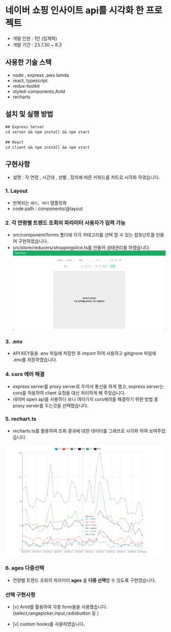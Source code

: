 # 네이버 쇼핑 인사이트 api를 시각화 한 프로젝트

- 개발 인원 : 1인 (임재혁)
- 개발 기간 : 23.7.30 ~ 8.3

## 사용한 기술 스택

- node , express ,aws lamda
- react, typescript
- redux-toolkit
- styled-components,Antd
- recharts

## 설치 및 실행 방법

```
## Express Server
cd server && npm install && npm start

## React
cd client && npm install && npm start
```

## 구현사항

- 설명 : 각 연령 , 시간대 , 성별 , 장치에 따른 키워드를 차트로 시각화 하였습니다.

### 1. Layout

- 반복되는 `헤더, 바디` 템플릿화
- code path : components/@layout

### 2. 각 연령별 트렌드 조회의 파라미터 사용자가 입력 가능

- src/component/forms 폴더에 각각 카테고리를 선택 할 수 있는 컴포넌트를 만들어 구현하였습니다.
- src/store/reducers/shoppingslice.ts를 만들어 상태관리를 하였습니다.
  ![view_1](./client/public/assets/shopping1.png)

### 3. .env

- API KEY들을 .env 파일에 저장한 후 import 하여 사용하고 gitignore 파일에 .env를 저장하였습니다.

### 4. cors 에러 해결

- express server를 proxy server로 두어서 통신을 하게 했고, express server는 cors를 허용하여 client 요청을 대신 처리하게 해 주었습니다.
- 네이버 open api를 사용하다 보니 여러가지 cors에러를 해결하기 위한 방법 중 proxy server를 두는것을 선택했습니다.

### 5. rechart.ts

- recharts.ts를 활용하여 조회 결과에 대한 데이터를 그래프로 시각화 하여 보여주었습니다.

![view_1](./client/public/assets/shopping2.png)

### 6. ages 다중선택

- 연령별 트렌드 조회의 파라미터 **ages** 를 **다중 선택**할 수 있도록 구현였습니다.

### 선택 구현사항

- [v] Antd를 활용하여 각종 form들을 사용했습니다.(select,rangepicker,input,radiobutton 등 )

- [v] custom hooks를 사용하였습니다.
